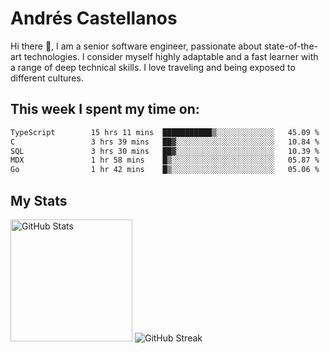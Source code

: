 # Andrés Castellanos

Hi there 👋, I am a senior software engineer, passionate about state-of-the-art technologies. I consider myself highly adaptable and a fast learner with a range of deep technical skills. I love traveling and being exposed to different cultures.

## This week I spent my time on:

<!--START_SECTION:waka-->

```txt
TypeScript        15 hrs 11 mins  ███████████▒░░░░░░░░░░░░░   45.09 %
C                 3 hrs 39 mins   ██▓░░░░░░░░░░░░░░░░░░░░░░   10.84 %
SQL               3 hrs 30 mins   ██▓░░░░░░░░░░░░░░░░░░░░░░   10.39 %
MDX               1 hr 58 mins    █▒░░░░░░░░░░░░░░░░░░░░░░░   05.87 %
Go                1 hr 42 mins    █▒░░░░░░░░░░░░░░░░░░░░░░░   05.06 %
```

<!--END_SECTION:waka-->

## My Stats

<img height="195" src="https://github-readme-stats.vercel.app/api?username=andrescv&show_icons=true&theme=onedark&hide_border=true&card_width=495" alt="GitHub Stats" />

<img src="https://streak-stats.demolab.com?user=andrescv&theme=one-dark-pro&hide_border=true" alt="GitHub Streak" />
